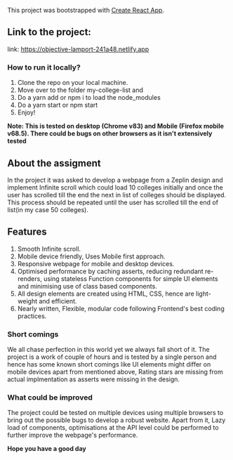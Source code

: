 This project was bootstrapped with [Create React App](https://github.com/facebook/create-react-app).

## Link to the project: 
link: https://objective-lamport-241a48.netlify.app

### How to run it locally?
  1) Clone the repo on your local machine.
  2) Move over to the folder my-college-list and 
  3) Do a yarn add or npm i to load the node_modules
  4) Do a yarn start or npm start 
  5) Enjoy!

**Note: This is tested on desktop (Chrome v83) and Mobile (Firefox mobile v68.5).  There could be bugs on other browsers as it isn't extensively tested**

## About the assigment

In the project it was asked to develop a webpage from a Zeplin design and implement Infinite scroll which could load 10 colleges
initially and once the user has scrolled till the end the next in list of colleges should be displayed. This process should
be repeated until the user has scrolled till the end of list(in my case 50 colleges).

## Features
  1) Smooth Infinite scroll.
  2) Mobile device friendly, Uses Mobile first approach.
  3) Responsive webpage for mobile and desktop devices.
  4) Optimised performance by caching asserts, reducing redundant re-renders, using stateless Function components
     for simple UI elements and minimising use of class based components.
  5) All design elements are created using HTML, CSS, hence are light-weight and efficient.
  6) Nearly written, Flexible, modular code following Frontend's best coding practices.

### Short comings

We all chase perfection in this world yet we always fall short of it. The project is a work of couple of hours and is tested by a single person and hence
has some known short comings like UI elements might differ on mobile devices apart from mentioned above, Rating stars are missing from actual implmentation
as asserts were missing in the design.

### What could be improved

The project could be tested on multiple devices using multiple browsers to bring out the possible bugs to develop a robust website. Apart from it, Lazy load of
components, optimisations at the API level could be performed to further improve the webpage's performance.


**Hope you have a good day**


